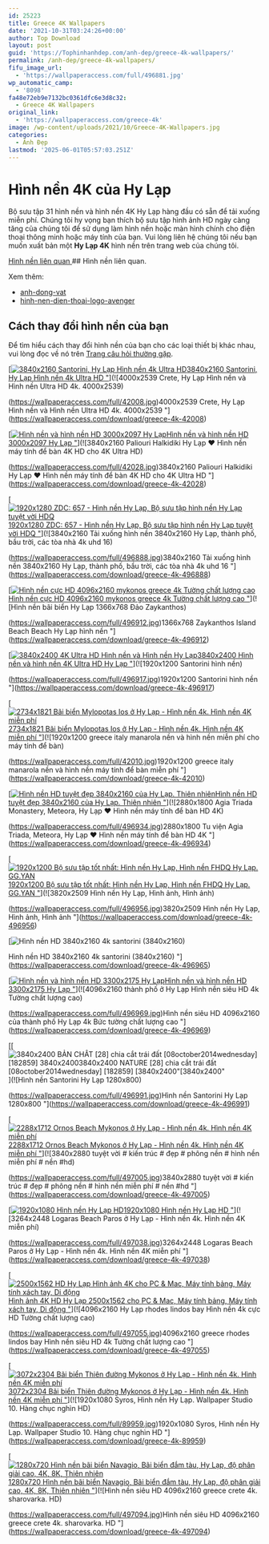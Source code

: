 ```yaml
---
id: 25223
title: Greece 4K Wallpapers
date: '2021-10-31T03:24:26+00:00'
author: Top Download
layout: post
guid: 'https://Tophinhanhdep.com/anh-dep/greece-4k-wallpapers/'
permalink: /anh-dep/greece-4k-wallpapers/
fifu_image_url:
  - 'https://wallpaperaccess.com/full/496881.jpg'
wp_automatic_camp:
  - '8098'
fa48e72eb9e7132bc0361dfc6e3d8c32:
  - Greece 4K Wallpapers
original_link:
  - 'https://wallpaperaccess.com/greece-4k'
image: /wp-content/uploads/2021/10/Greece-4K-Wallpapers.jpg
categories:
  - Ảnh Đẹp
lastmod: '2025-06-01T05:57:03.251Z'
---
```

# Hình nền 4K của Hy Lạp

Bộ sưu tập 31 hình nền và hình nền 4K Hy Lạp hàng đầu có sẵn để tải xuống miễn phí. Chúng tôi hy vọng bạn thích bộ sưu tập hình ảnh HD ngày càng tăng của chúng tôi để sử dụng làm hình nền hoặc màn hình chính cho điện thoại thông minh hoặc máy tính của bạn. Vui lòng liên hệ chúng tôi nếu bạn muốn xuất bản một **Hy Lạp 4K** hình nền trên trang web của chúng tôi.

[Hình nền liên quan ](#related) ## Hình nền liên quan.

   
 Xem thêm:

   
- [anh-dong-vat](https://tophinhanhdep.com/the-gioi-dong-vat/anh-dong-vat/)
- [hinh-nen-dien-thoai-logo-avenger](https://tophinhanhdep.com/hinh-nen-dep/hinh-nen-dien-thoai-logo-avenger/)

## Cách thay đổi hình nền của bạn

Để tìm hiểu cách thay đổi hình nền của bạn cho các loại thiết bị khác nhau, vui lòng đọc về nó trên [Trang câu hỏi thường gặp](https://tophinhanhdep.com/faq/).

  
[[![3840x2160 Santorini, Hy Lạp Hình nền 4k Ultra HD](https://wallpaperaccess.com/full/496881.jpg)3840x2160 Santorini, Hy Lạp Hình nền 4k Ultra HD "](https://wallpaperaccess.com/download/greece-4k-496881)](![4000x2539 Crete, Hy Lạp Hình nền và Hình nền Ultra HD 4k.  4000x2539)

(https://wallpaperaccess.com/full/42008.jpg)4000x2539 Crete, Hy Lạp Hình nền và Hình nền Ultra HD 4k. 4000x2539 "](https://wallpaperaccess.com/download/greece-4k-42008)

[[![Hình nền và hình nền HD 3000x2097 Hy Lạp](https://wallpaperaccess.com/full/219778.jpg)Hình nền và hình nền HD 3000x2097 Hy Lạp "](https://wallpaperaccess.com/download/greece-4k-219778)](![3840x2160 Paliouri Halkidiki Hy Lạp ❤ Hình nền máy tính để bàn 4K HD cho 4K Ultra HD)

(https://wallpaperaccess.com/full/42028.jpg)3840x2160 Paliouri Halkidiki Hy Lạp ❤ Hình nền máy tính để bàn 4K HD cho 4K Ultra HD "](https://wallpaperaccess.com/download/greece-4k-42028)

[[![1920x1280 ZDC: 657 - Hình nền Hy Lạp, Bộ sưu tập hình nền Hy Lạp tuyệt vời HDQ](https://wallpaperaccess.com/full/42013.jpg)1920x1280 ZDC: 657 - Hình nền Hy Lạp, Bộ sưu tập hình nền Hy Lạp tuyệt vời HDQ "](https://wallpaperaccess.com/download/greece-4k-42013)](![3840x2160 Tải xuống hình nền 3840x2160 Hy Lạp, thành phố, bầu trời, các tòa nhà 4k uhd 16)

(https://wallpaperaccess.com/full/496888.jpg)3840x2160 Tải xuống hình nền 3840x2160 Hy Lạp, thành phố, bầu trời, các tòa nhà 4k uhd 16 "](https://wallpaperaccess.com/download/greece-4k-496888)

[[![Hình nền cực HD 4096x2160 mykonos greece 4k Tường chất lượng cao](https://wallpaperaccess.com/full/496901.jpg)Hình nền cực HD 4096x2160 mykonos greece 4k Tường chất lượng cao "](https://wallpaperaccess.com/download/greece-4k-496901)](![Hình nền bãi biển Hy Lạp 1366x768 Đảo Zaykanthos)

(https://wallpaperaccess.com/full/496912.jpg)1366x768 Zaykanthos Island Beach Beach Hy Lạp hình nền "](https://wallpaperaccess.com/download/greece-4k-496912)

[[![3840x2400 4K Ultra HD Hình nền và Hình nền Hy Lạp](https://wallpaperaccess.com/full/219791.jpg)3840x2400 Hình nền và hình nền 4K Ultra HD Hy Lạp "](https://wallpaperaccess.com/download/greece-4k-219791)](![1920x1200 Santorini hình nền)

(https://wallpaperaccess.com/full/496917.jpg)1920x1200 Santorini hình nền "](https://wallpaperaccess.com/download/greece-4k-496917)

[[![2734x1821 Bãi biển Mylopotas Ios ở Hy Lạp - Hình nền 4k.  Hình nền 4K miễn phí](https://wallpaperaccess.com/full/496925.jpg)2734x1821 Bãi biển Mylopotas Ios ở Hy Lạp - Hình nền 4k. Hình nền 4K miễn phí "](https://wallpaperaccess.com/download/greece-4k-496925)](![1920x1200 greece italy manarola nền và hình nền miễn phí cho máy tính để bàn)

(https://wallpaperaccess.com/full/42010.jpg)1920x1200 greece italy manarola nền và hình nền máy tính để bàn miễn phí "](https://wallpaperaccess.com/download/greece-4k-42010)

[[![Hình nền HD tuyệt đẹp 3840x2160 của Hy Lạp.  Thiên nhiên](https://wallpaperaccess.com/full/496931.jpg)Hình nền HD tuyệt đẹp 3840x2160 của Hy Lạp. Thiên nhiên "](https://wallpaperaccess.com/download/greece-4k-496931)](![2880x1800 Agia Triada Monastery, Meteora, Hy Lạp ❤ Hình nền máy tính để bàn HD 4K)

(https://wallpaperaccess.com/full/496934.jpg)2880x1800 Tu viện Agia Triada, Meteora, Hy Lạp ❤ Hình nền máy tính để bàn HD 4K "](https://wallpaperaccess.com/download/greece-4k-496934)

[[![1920x1200 Bộ sưu tập tốt nhất: Hình nền Hy Lạp, Hình nền FHDQ Hy Lạp.  GG.YAN](https://wallpaperaccess.com/full/496951.jpg)1920x1200 Bộ sưu tập tốt nhất: Hình nền Hy Lạp, Hình nền FHDQ Hy Lạp. GG.YAN "](https://wallpaperaccess.com/download/greece-4k-496951)](![3820x2509 Hình nền Hy Lạp, Hình ảnh, Hình ảnh)

(https://wallpaperaccess.com/full/496956.jpg)3820x2509 Hình nền Hy Lạp, Hình ảnh, Hình ảnh "](https://wallpaperaccess.com/download/greece-4k-496956)

[![Hình nền HD 3840x2160 4k santorini (3840x2160)](https://wallpaperaccess.com/full/496965.jpg)

Hình nền HD 3840x2160 4k santorini (3840x2160) "](https://wallpaperaccess.com/download/greece-4k-496965)

[[![Hình nền và hình nền HD 3300x2175 Hy Lạp](https://wallpaperaccess.com/full/496967.jpg)Hình nền và hình nền HD 3300x2175 Hy Lạp "](https://wallpaperaccess.com/download/greece-4k-496967)](![4096x2160 thành phố ở Hy Lạp Hình nền siêu HD 4k Tường chất lượng cao)

(https://wallpaperaccess.com/full/496969.jpg)Hình nền siêu HD 4096x2160 của thành phố Hy Lạp 4k Bức tường chất lượng cao "](https://wallpaperaccess.com/download/greece-4k-496969)

[[![3840x2400 BẢN CHẤT [28] chia cắt trái đất [08october2014wednesday] [182859] [3840x2400](https://wallpaperaccess.com/full/119807.jpg)3840x2400 NATURE \[28\] chia cắt trái đất \[08october2014wednesday\] \[182859\] \[3840x2400"\[3840x2400"](https://wallpaperaccess.com/download/greece-4k-119807)](![Hình nền Santorini Hy Lạp 1280x800)

(https://wallpaperaccess.com/full/496991.jpg)Hình nền Santorini Hy Lạp 1280x800 "](https://wallpaperaccess.com/download/greece-4k-496991)

[[![2288x1712 Ornos Beach Mykonos ở Hy Lạp - Hình nền 4k.  Hình nền 4K miễn phí](https://wallpaperaccess.com/full/496997.jpg)2288x1712 Ornos Beach Mykonos ở Hy Lạp - Hình nền 4k. Hình nền 4K miễn phí "](https://wallpaperaccess.com/download/greece-4k-496997)](![3840x2880 tuyệt vời # kiến ​​trúc # đẹp # phông nền # hình nền miễn phí # nền #hd)

(https://wallpaperaccess.com/full/497005.jpg)3840x2880 tuyệt vời # kiến ​​trúc # đẹp # phông nền # hình nền miễn phí # nền #hd "](https://wallpaperaccess.com/download/greece-4k-497005)

[[![1920x1080 Hình nền Hy Lạp HD](https://wallpaperaccess.com/full/497010.jpg)1920x1080 Hình nền Hy Lạp HD "](https://wallpaperaccess.com/download/greece-4k-497010)](![3264x2448 Logaras Beach Paros ở Hy Lạp - Hình nền 4k.  Hình nền 4K miễn phí)

(https://wallpaperaccess.com/full/497038.jpg)3264x2448 Logaras Beach Paros ở Hy Lạp - Hình nền 4k. Hình nền 4K miễn phí "](https://wallpaperaccess.com/download/greece-4k-497038)

[[![2500x1562 HD Hy Lạp Hình ảnh 4K cho PC & Mac, Máy tính bảng, Máy tính xách tay, Di động](https://wallpaperaccess.com/full/497050.jpg)Hình ảnh 4K HD Hy Lạp 2500x1562 cho PC &amp; Mac, Máy tính bảng, Máy tính xách tay, Di động "](https://wallpaperaccess.com/download/greece-4k-497050)](![4096x2160 Hy Lạp rhodes lindos bay Hình nền 4k cực HD Tường chất lượng cao)

(https://wallpaperaccess.com/full/497055.jpg)4096x2160 greece rhodes lindos bay Hình nền siêu HD 4k Tường chất lượng cao "](https://wallpaperaccess.com/download/greece-4k-497055)

[[![3072x2304 Bãi biển Thiên đường Mykonos ở Hy Lạp - Hình nền 4k.  Hình nền 4K miễn phí](https://wallpaperaccess.com/full/497082.jpg)3072x2304 Bãi biển Thiên đường Mykonos ở Hy Lạp - Hình nền 4k. Hình nền 4K miễn phí "](https://wallpaperaccess.com/download/greece-4k-497082)](![1920x1080 Syros, Hình nền Hy Lạp.  Wallpaper Studio 10. Hàng chục nghìn HD)

(https://wallpaperaccess.com/full/89959.jpg)1920x1080 Syros, Hình nền Hy Lạp. Wallpaper Studio 10. Hàng chục nghìn HD "](https://wallpaperaccess.com/download/greece-4k-89959)

[[![1280x720 Hình nền bãi biển Navagio, Bãi biển đắm tàu, Hy Lạp, độ phân giải cao, 4K, 8K, Thiên nhiên](https://wallpaperaccess.com/full/497091.jpg)1280x720 Hình nền bãi biển Navagio, Bãi biển đắm tàu, Hy Lạp, độ phân giải cao, 4K, 8K, Thiên nhiên "](https://wallpaperaccess.com/download/greece-4k-497091)](![Hình nền siêu HD 4096x2160 greece crete 4k.  sharovarka.  HD)

(https://wallpaperaccess.com/full/497094.jpg)Hình nền siêu HD 4096x2160 greece crete 4k. sharovarka. HD "](https://wallpaperaccess.com/download/greece-4k-497094)
